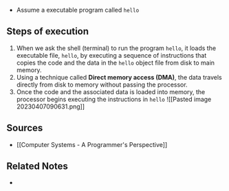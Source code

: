 - Assume a executable program called `hello`

## Steps of execution
1. When we ask the shell (terminal) to run the program `hello`, it loads the executable file, `hello`, by executing a sequence of instructions that copies the code and the data in the `hello` object file from disk to main memory.
2. Using a technique called **Direct memory access (DMA)**, the data travels directly from disk to memory without passing the processor.
3. Once the code and the associated data is loaded into memory, the processor begins executing the instructions in `hello` 
![[Pasted image 20230407090631.png]]

## Sources
- [[Computer Systems - A Programmer's Perspective]]

## Related Notes
- 